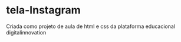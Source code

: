 # tela-Instagram
Criada como projeto de aula de html  e css 
da plataforma educacional digitalinnovation
